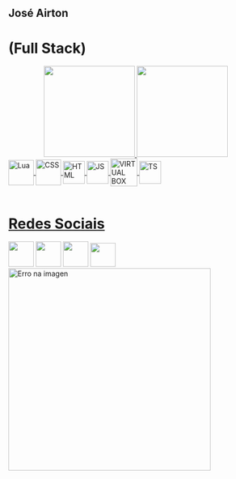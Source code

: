 ## José Airton <h1>(Full Stack)</h1>
<div align="center">
  <a href="https://github.com/JoseAirtonRibeiro">
  <img height="180em" src="https://github-readme-stats.vercel.app/api?username=JoseAirtonRibeiro&show_icons=true&theme=dracula&include_all_commits=true&count_private=true"/>
  <img height="180em" src="https://github-readme-stats.vercel.app/api/top-langs/?username=JoseAirtonRibeiro&layout=compact&langs_count=7&theme=dracula"/>
</div>

<img align="center" alt="Lua" height="50" width="50" src="https://upload.wikimedia.org/wikipedia/commons/thumb/c/cf/Lua-Logo.svg/1200px-Lua-Logo.svg.png">

<img align="center" alt="CSS" height="51" width="50" src="https://logospng.org/download/css-3/logo-css-3-2048.png">

<img align="center" alt="HTML" height="45" width="43" src="https://cdn-icons-png.flaticon.com/512/1216/1216733.png">
  
<img align="center" alt="JS" height="45" width="43" src="https://cdn.worldvectorlogo.com/logos/javascript-1.svg"> 

<img align="center" alt="VIRTUAL BOX" height="55" width="53" src="https://cdn.icon-icons.com/icons2/1504/PNG/512/virtualboxvbox_103684.png"> 

<img align="center" alt="TS" height="45" width="43" src="https://bognarjunior.files.wordpress.com/2018/09/typescript.png"> 
</div>

<div style="display: inline_block"><br></div>
 
<div> 
  <h1>Redes Sociais</h1>
  <a href="https://www.linkedin.com/in/jos%C3%A9-airton-ribeiro-junior-958729247/" target="_blank"><img src="https://cdn-icons-png.flaticon.com/512/174/174857.png" target="_blank" height="50" width="50"></a> 
  <a href="https://www.instagram.com/jjoseairton889328/" target="_blank"><img src="https://cdn-icons-png.flaticon.com/512/174/174855.png" height="50" width="50"></a>
  <a href="mailto:joseairtonrjunior@gmail.com" target="_blank"><img src="https://cdn-icons-png.flaticon.com/512/5968/5968534.png" height="50" width="50"></a>
  <a href="https://open.spotify.com/playlist/78xflLgPXwhf1FA5H4zpX5?si=de34d4e3a5d94598" target="_blank"><img src="https://cdn-icons-png.flaticon.com/512/3537/3537017.png" height="47" width="50"></a>
</div>

<div class="Spin_3d_lcc">
<img alt="Erro na imagen" height="400" width="400" src="https://1.bp.blogspot.com/-ARmfR7gbJqM/VQ8d4lLuqLI/AAAAAAAAOkE/vgLq_VurSD4/s1600/8%2Bbit%2B3.gif">
</div>
